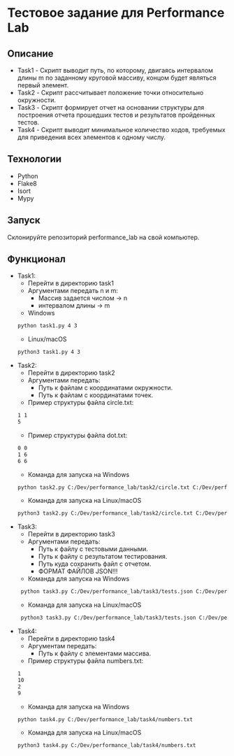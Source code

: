 # Тестовое задание для  Performance Lab

## Описание
- Task1 - Скрипт выводит путь, по которому, двигаясь интервалом длины
m по заданному круговой массиву, концом будет являться первый элемент.
- Task2 - Скрипт рассчитывает положение точки относительно
окружности.
- Task3 - Скрипт формирует отчет  на основании структуры для построения отчета прошедших
тестов и результатов пройденных тестов.
- Task4 - Скрипт выводит минимальное количество ходов, требуемых для
приведения всех элементов к одному числу.


## Технологии
- Python
- Flake8
- Isort
- Mypy

## Запуск
Склонируйте репозиторий performance_lab на свой компьютер.
## Функционал
- Task1:
  - Перейти в директорию task1
  - Аргументами передать n и m:
    - Массив задается числом -> n
    - интервалом длины -> m
  - Windows
   ```bash
   python task1.py 4 3
   ```
   - Linux/macOS
   ```bash
   python3 task1.py 4 3
   ```
- Task2:
  - Перейти в директорию task2
  - Аргументами передать:
    - Путь к файлам с координатами окружности.
    - Путь к файлам с координатами точек.
  - Пример структуры файлa circle.txt:
   ```bash
   1 1
   5
   ```
  - Пример структуры файлa dot.txt:
   ```bash
   0 0
   1 6
   6 6
   ```
  - Команда для запуска на Windows
   ```bash
   python task2.py C:/Dev/performance_lab/task2/circle.txt C:/Dev/performance_lab/task2/dot.txt
   ```
   - Команда для запуска на Linux/macOS
   ```bash
   python3 task2.py C:/Dev/performance_lab/task2/circle.txt C:/Dev/performance_lab/task2/dot.txt
   ```
- Task3:
  - Перейти в директорию task3
  - Аргументами передать:
    - Путь к файлу с тестовыми данными.
    - Путь к файлу с результатом тестирования.
    - Путь куда сохранить файл с отчетом.
    - ФОРМАТ ФАЙЛОВ JSON!!!
  - Команда для запуска на Windows
   ```bash
    python task3.py C:/Dev/performance_lab/task3/tests.json C:/Dev/performance_lab/task3/values.json C:/Dev/performance_lab/task3/report.json
   ```
   - Команда для запуска на Linux/macOS
   ```bash
    python3 task3.py C:/Dev/performance_lab/task3/tests.json C:/Dev/performance_lab/task3/values.json C:/Dev/performance_lab/task3/report.json
   ```
- Task4:
  - Перейти в директорию task4
  - Аргументам передать:
    - Путь к файлу с элементами массива.
  - Пример структуры файлa numbers.txt:
   ```bash
   1
   10
   2
   9
   ```
  - Команда для запуска на Windows
   ```bash
   python task4.py C:/Dev/performance_lab/task4/numbers.txt
   ```
   - Команда для запуска на Linux/macOS
   ```bash
   python3 task4.py C:/Dev/performance_lab/task4/numbers.txt
   ```
